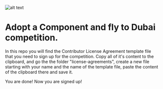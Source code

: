 ![alt text](https://github.com/bitDubai/media-kit/blob/master/Readme%20Image/Fermat%20Logotype/Fermat_Logo_3D.png "Fermat Logo")

# Adopt a Component and fly to Dubai competition.

In this repo you will find the Contributor License Agreement template file that you need to sign up for the competition. Copy all of it's content to the clipboard, and go the the folder "license-agreements", create a new file starting with your name and the name of the template file, paste the content of the clipboard there and save it. 

You are done! Now you are signed up! 
